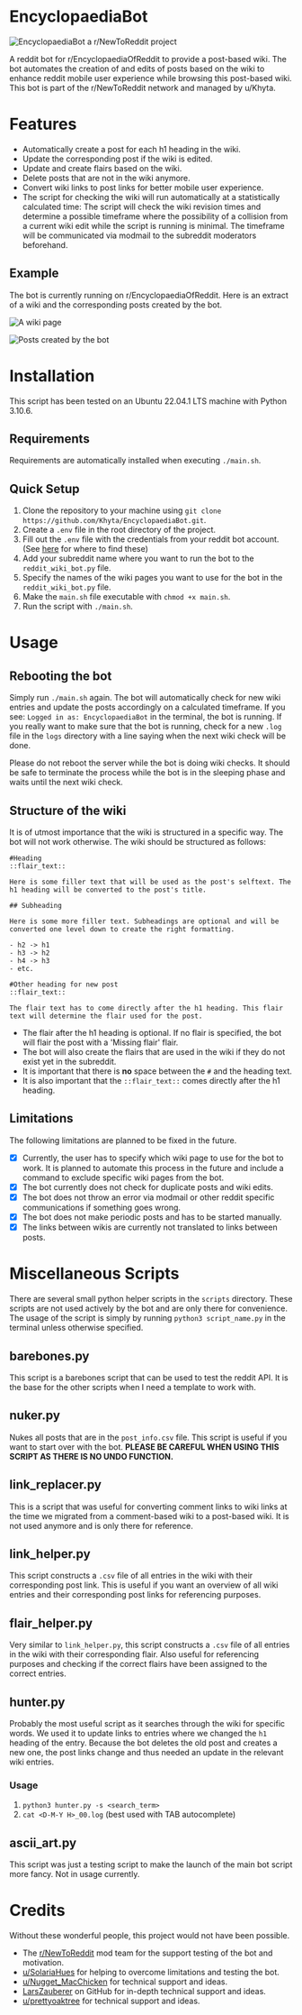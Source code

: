 # EncyclopaediaBot

![EncyclopaediaBot a r/NewToReddit project](header.jpg)

A reddit bot for r/EncyclopaediaOfReddit to provide a post-based wiki. The bot
automates the creation of and edits of posts based on the wiki to enhance reddit
mobile user experience while browsing this post-based wiki. This bot is part of
the r/NewToReddit network and managed by u/Khyta.

# Features

- Automatically create a post for each h1 heading in the wiki.
- Update the corresponding post if the wiki is edited.
- Update and create flairs based on the wiki.
- Delete posts that are not in the wiki anymore.
- Convert wiki links to post links for better mobile user experience.
- The script for checking the wiki will run automatically at a statistically
  calculated time: The script will check the wiki revision times and determine a
  possible timeframe where the possibility of a collision from a current wiki
  edit while the script is running is minimal. The timeframe will be
  communicated via modmail to the subreddit moderators beforehand.

## Example

The bot is currently running on r/EncyclopaediaOfReddit. Here is an extract of a
wiki and the corresponding posts created by the bot.

![A wiki page](wiki_example.png)

![Posts created by the bot](posts_example.png)

# Installation

This script has been tested on an Ubuntu 22.04.1 LTS machine with Python 3.10.6.

## Requirements

Requirements are automatically installed when executing `./main.sh`.

## Quick Setup

1. Clone the repository to your machine using `git clone https://github.com/Khyta/EncyclopaediaBot.git`.
2. Create a `.env` file in the root directory of the project.
3. Fill out the `.env` file with the credentials from your reddit bot account.
   (See [here](https://www.reddit.com/prefs/apps) for where to find these)
4. Add your subreddit name where you want to run the bot to the `reddit_wiki_bot.py` file.
5. Specify the names of the wiki pages you want to use for the bot in the
   `reddit_wiki_bot.py` file.
6. Make the `main.sh` file executable with `chmod +x main.sh`.
7. Run the script with `./main.sh`.

# Usage

## Rebooting the bot

Simply run `./main.sh` again. The bot will automatically check for new wiki
entries and update the posts accordingly on a calculated timeframe. If you see:
`Logged in as: EncyclopaediaBot` in the terminal, the bot is running. If you
really want to make sure that the bot is running, check for a new `.log` file in
the `logs` directory with a line saying when the next wiki check will be done.

Please do not reboot the server while the bot is doing wiki checks. It should be
safe to terminate the process while the bot is in the sleeping phase and waits
until the next wiki check.

## Structure of the wiki

It is of utmost importance that the wiki is structured in a specific way. The
bot will not work otherwise. The wiki should be structured as follows:

```
#Heading
::flair_text::

Here is some filler text that will be used as the post's selftext. The h1 heading will be converted to the post's title.

## Subheading

Here is some more filler text. Subheadings are optional and will be converted one level down to create the right formatting.

- h2 -> h1
- h3 -> h2
- h4 -> h3
- etc.

#Other heading for new post
::flair_text::

The flair text has to come directly after the h1 heading. This flair text will determine the flair used for the post.
```

- The flair after the h1 heading is optional. If no flair is specified, the bot
will flair the post with a 'Missing flair' flair. 
- The bot will also create the flairs that are used in the wiki if they do not
exist yet in the subreddit.
- It is important that there is **no** space between the `#` and the heading text.
- It is also important that the `::flair_text::` comes directly after the h1
  heading.

## Limitations

The following limitations are planned to be fixed in the future.

- [x] Currently, the user has to specify which wiki page to use for the bot to work.
It is planned to automate this process in the future and include a command to
exclude specific wiki pages from the bot. 
- [x] The bot currently does not check for duplicate posts and wiki edits.
- [x] The bot does not throw an error via modmail or other reddit specific
  communications if something goes wrong.
- [x] The bot does not make periodic posts and has to be started manually.
- [x] The links between wikis are currently not translated to links between
  posts.

# Miscellaneous Scripts

There are several small python helper scripts in the `scripts` directory. These
scripts are not used actively by the bot and are only there for convenience. The
usage of the script is simply by running `python3 script_name.py` in the
terminal unless otherwise specified.

## barebones.py

This script is a barebones script that can be used to test the reddit API. It is
the base for the other scripts when I need a template to work with.

## nuker.py

Nukes all posts that are in the `post_info.csv` file. This script is useful if
you want to start over with the bot. **PLEASE BE CAREFUL WHEN USING THIS SCRIPT AS
THERE IS NO UNDO FUNCTION.**

## link_replacer.py

This is a script that was useful for converting comment links to wiki links at
the time we migrated from a comment-based wiki to a post-based wiki. It is not
used anymore and is only there for reference.

## link_helper.py

This script constructs a `.csv` file of all entries in the wiki with their
corresponding post link. This is useful if you want an overview of all wiki
entries and their corresponding post links for referencing purposes.

## flair_helper.py

Very similar to `link_helper.py`, this script constructs a `.csv` file of all
entries in the wiki with their corresponding flair. Also useful for referencing
purposes and checking if the correct flairs have been assigned to the correct
entries.

## hunter.py

Probably the most useful script as it searches through the wiki for specific
words. We used it to update links to entries where we changed the `h1` heading
of the entry. Because the bot deletes the old post and creates a new one, the
post links change and thus needed an update in the relevant wiki entries.

### Usage

1. `python3 hunter.py -s <search_term>`
2. `cat <D-M-Y H>_00.log` (best used with TAB autocomplete)

## ascii_art.py

This script was just a testing script to make the launch of the main bot script
more fancy. Not in usage currently.
  

# Credits

Without these wonderful people, this project would not have been possible.

- The [r/NewToReddit](https://www.reddit.com/r/NewToReddit/) mod team for the
  support testing of the bot and motivation.
- [u/SolariaHues](https://www.reddit.com/user/SolariaHues) for helping to overcome limitations and testing the
  bot.
- [u/Nugget_MacChicken](https://www.reddit.com/user/Nugget_MacChicken) for technical support and ideas.
- [LarsZauberer](https://github.com/LarsZauberer) on GitHub for in-depth technical support and ideas.
- [u/prettyoaktree](https://www.reddit.com/user/prettyoaktree) for technical support and ideas.
